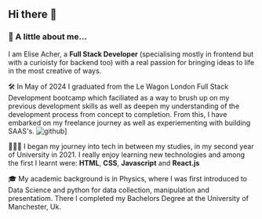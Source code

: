## Hi there 👋

### 🚀 A little about me...

I am Elise Acher, a **Full Stack Developer** (specialising mostly in frontend but with a curioisty for backend too) with a real passion for bringing ideas to life in the most creative of ways. 


🛠️ In May of 2024 I graduated from the Le Wagon London Full Stack Development bootcamp which faciliated as a way to brush up on my previous development skills as well as deepen my understanding of the development process from concept to completion. From this, I have embarked on my freelance journey as well as experiementing with building SAAS's.
![github](https://img.shields.io/badge/GitHub-000000?style=for-the-badge&logo=GitHub&logoColor=white)]


👩🏻‍💻 I began my journey into tech in between my studies, in my second year of University in 2021. I really enjoy learning new technologies and among the first I learnt were: **HTML**, **CSS**, **Javascript** and **React.js**



🎓 My academic background is in Physics, where I was first introduced to Data Science and python for data collection, manipulation and presentatiom. There I completed my Bachelors Degree at the University of Manchester, Uk.




<!--
**eacher24/eacher24** is a ✨ _special_ ✨ repository because its `README.md` (this file) appears on your GitHub profile.

Here are some ideas to get you started:

- 🔭 I’m currently working on ...
- 🌱 I’m currently learning ...
- 👯 I’m looking to collaborate on ...
- 🤔 I’m looking for help with ...
- 💬 Ask me about ...
- 📫 How to reach me: ...
- 😄 Pronouns: ...
- ⚡ Fun fact: ...
-->
